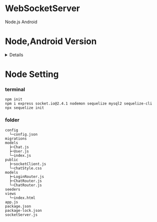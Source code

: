 # WebSocketServer
Node.js Android

# Node,Android Version
<details>
  <div markdown="1">
   
    
# Node Version
    
v16.2.0
    
# npm Version
    
7.13.0
# npm package
express : 4.17.1

socket.io : 2.4.1 (socket.io version 4.+ not work with android)

# android studio
4.2.1

# android dependencies
'io.socket:socket.io-client:1.0.1'
  </div>
</details>

# Node Setting
### terminal
```
npm init
npm i express socket.io@2.4.1 nodemon sequelize mysql2 sequelize-cli
npx sequelize init
```
### folder
```
config
  └─config.json
migrations
models
  ┝─Chat.js
  ┝─User.js
  └─index.js
public
  ┝─socketClient.js
  └─chatStyle.css
models
  ┝─LoginRouter.js
  ┝─ChatRouter.js
  └─ChatRouter.js
seeders
views
  └─index.html
app.js
package.json
package-lock.json
socketServer.js
```


